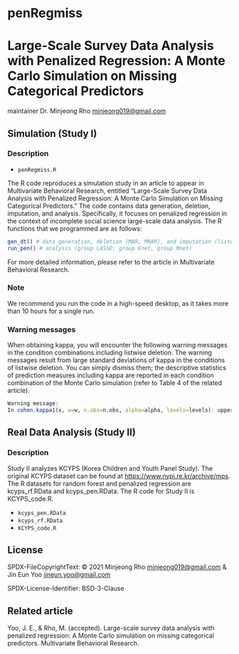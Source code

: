 # penRegmiss

# Large-Scale Survey Data Analysis with Penalized Regression: A Monte Carlo Simulation on Missing Categorical Predictors

maintainer 
Dr. Minjeong Rho minjeong019@gmail.com

## Simulation (Study I)

### Description

* `penRegmiss.R`  

The R code reproduces a simulation study in an article to appear in Multivariate Behavioral Research, entitled “Large-Scale Survey Data Analysis with Penalized Regression: A Monte Carlo Simulation on Missing Categorical Predictors.” The code contains data generation, deletion, imputation, and analysis. Specifically, it focuses on penalized regression in the context of incomplete social science large-scale data analysis. The R functions that we programmed are as follows: 

```R
gen_dt() # data generation, deletion (MAR, MNAR), and imputation (listwise deletion, k-NN, EM)
run_pen() # analysis (group LASSO, group Enet, group Mnet)
```
For more detailed information, please refer to the article in Multivariate Behavioral Research. 

### Note

We recommend you run the code in a high-speed desktop, as it takes more than 10 hours for a single run. 

### Warning messages

When obtaining kappa, you will encounter the following warning messages in the condition combinations including listwise deletion. The warning messages result from large standard deviations of kappa in the conditions of listwise deletion. You can simply dismiss them; the descriptive statistics of prediction measures including kappa are reported in each condition combination of the Monte Carlo simulation (refer to Table 4 of the related article).

```R
Warning message:
In cohen.kappa1(x, w=w, n.obs=n.obs, alpha=alpha, levels=levels): upper or lower confidence interval exceed abs(1) and set to +- 1. 
```




## Real Data Analysis (Study II) 

### Description

Study II analyzes KCYPS (Korea Children and Youth Panel Study). The original KCYPS dataset can be found at https://www.nypi.re.kr/archive/mps. The R datasets for random forest and penalized regression are kcyps_rf.RData and kcyps_pen.RData. The R code for Study II is KCYPS_code.R. 

* `kcyps_pen.RData`
* `kcyps_rf.RData`
* `KCYPS_code.R`


## License 
SPDX-FileCopyrightText: © 2021 Minjeong Rho <minjeong019@gmail.com> & Jin Eun Yoo <jineun.yoo@gmail.com>

SPDX-License-Identifier: BSD-3-Clause


## Related article #
Yoo, J. E., & Rho, M. (accepted). Large-scale survey data analysis with penalized regression: A Monte Carlo simulation on missing categorical predictors. Multivariate Behavioral Research. 




